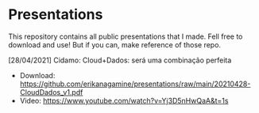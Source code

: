 # Presentations

This repository contains all public presentations that I made. Fell free to download and use! But if you can, make reference of those repo.

[28/04/2021] Cidamo: Cloud+Dados: será uma combinação perfeita
-   Download: https://github.com/erikanagamine/presentations/raw/main/20210428-CloudDados_v1.pdf
-   Video: https://www.youtube.com/watch?v=Yj3D5nHwQaA&t=1s


